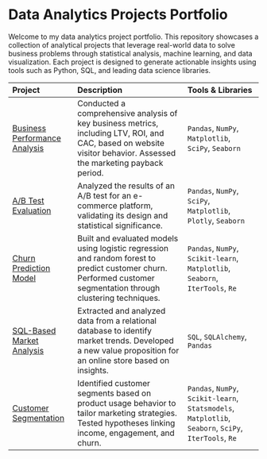 # Data Analytics Projects Portfolio

Welcome to my data analytics project portfolio. This repository showcases a collection of analytical projects that leverage real-world data to solve business problems through statistical analysis, machine learning, and data visualization. Each project is designed to generate actionable insights using tools such as Python, SQL, and leading data science libraries.

| Project | Description | Tools & Libraries | 
| :---------------------- | :---------------------- | :---------------------- |
| [Business Performance Analysis](business_metrics) | Conducted a comprehensive analysis of key business metrics, including LTV, ROI, and CAC, based on website visitor behavior. Assessed the marketing payback period.| `Pandas`, `NumPy`, `Matplotlib`, `SciPy`, `Seaborn`|
| [A/B Test Evaluation](ab_test_marketing) | Analyzed the results of an A/B test for an e-commerce platform, validating its design and statistical significance.| `Pandas`, `NumPy`, `SciPy`, `Matplotlib`, `Plotly`, `Seaborn`|
| [Churn Prediction Model](churn_prediction_using_ml) | Built and evaluated models using logistic regression and random forest to predict customer churn. Performed customer segmentation through clustering techniques.| `Pandas`, `NumPy`, `Scikit-learn`, `Matplotlib`, `Seaborn`, `IterTools`, `Re`|
| [SQL-Based Market Analysis](sql_project) | Extracted and analyzed data from a relational database to identify market trends. Developed a new value proposition for an online store based on insights.|  `SQL`, `SQLAlchemy`, `Pandas`|
| [Customer Segmentation](clients_segmentation) | 	Identified customer segments based on product usage behavior to tailor marketing strategies. Tested hypotheses linking income, engagement, and churn.| `Pandas`, `NumPy`, `Scikit-learn`, `Statsmodels`, `Matplotlib`, `Seaborn`, `SciPy`, `IterTools`, `Re`|
 
